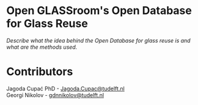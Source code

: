 # Open GLASSroom's Open Database for Glass Reuse
*Describe what the idea behind the Open Database for glass reuse is and what are the methods used.*

# Contributors
Jagoda Cupać PhD - [Jagoda.Cupac@tudelft.nl](mailto:Jagoda.Cupac@tudelft.nl) <br>
Georgi Nikolov - [gdnnikolov@tudelft.nl](mailto:gdnnikolov@tudelft.nl)